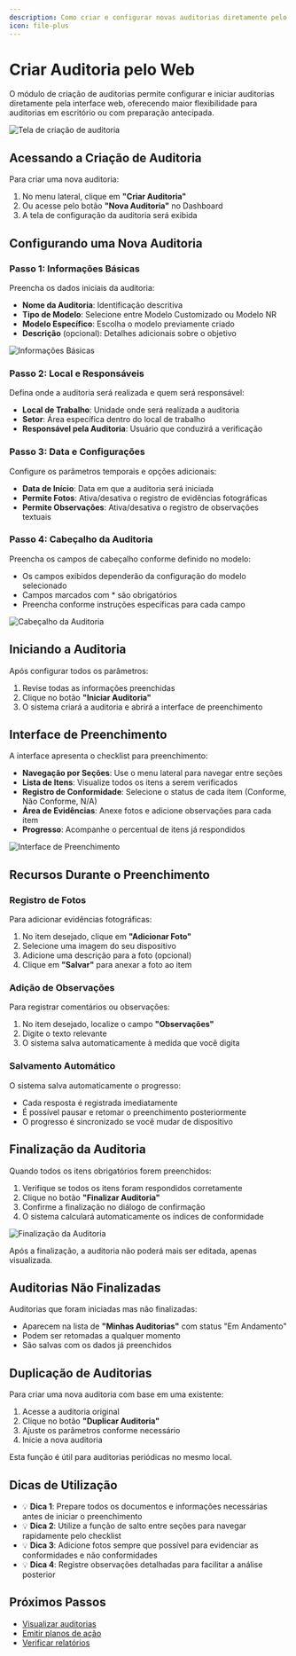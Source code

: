 ```yaml
---
description: Como criar e configurar novas auditorias diretamente pelo sistema web
icon: file-plus
---
```


# Criar Auditoria pelo Web

O módulo de criação de auditorias permite configurar e iniciar auditorias diretamente pela interface web, oferecendo maior flexibilidade para auditorias em escritório ou com preparação antecipada.

![Tela de criação de auditoria](/images/criar-auditoria-web.png)

## Acessando a Criação de Auditoria

Para criar uma nova auditoria:

1. No menu lateral, clique em **"Criar Auditoria"**
2. Ou acesse pelo botão **"Nova Auditoria"** no Dashboard
3. A tela de configuração da auditoria será exibida

## Configurando uma Nova Auditoria

### Passo 1: Informações Básicas

Preencha os dados iniciais da auditoria:

- **Nome da Auditoria**: Identificação descritiva
- **Tipo de Modelo**: Selecione entre Modelo Customizado ou Modelo NR
- **Modelo Específico**: Escolha o modelo previamente criado
- **Descrição** (opcional): Detalhes adicionais sobre o objetivo

![Informações Básicas](/images/auditoria-informacoes-basicas.png)

### Passo 2: Local e Responsáveis

Defina onde a auditoria será realizada e quem será responsável:

- **Local de Trabalho**: Unidade onde será realizada a auditoria
- **Setor**: Área específica dentro do local de trabalho
- **Responsável pela Auditoria**: Usuário que conduzirá a verificação

### Passo 3: Data e Configurações

Configure os parâmetros temporais e opções adicionais:

- **Data de Início**: Data em que a auditoria será iniciada
- **Permite Fotos**: Ativa/desativa o registro de evidências fotográficas
- **Permite Observações**: Ativa/desativa o registro de observações textuais

### Passo 4: Cabeçalho da Auditoria

Preencha os campos de cabeçalho conforme definido no modelo:

- Os campos exibidos dependerão da configuração do modelo selecionado
- Campos marcados com * são obrigatórios
- Preencha conforme instruções específicas para cada campo

![Cabeçalho da Auditoria](/images/auditoria-cabecalho.png)

## Iniciando a Auditoria

Após configurar todos os parâmetros:

1. Revise todas as informações preenchidas
2. Clique no botão **"Iniciar Auditoria"**
3. O sistema criará a auditoria e abrirá a interface de preenchimento

## Interface de Preenchimento

A interface apresenta o checklist para preenchimento:

- **Navegação por Seções**: Use o menu lateral para navegar entre seções
- **Lista de Itens**: Visualize todos os itens a serem verificados
- **Registro de Conformidade**: Selecione o status de cada item (Conforme, Não Conforme, N/A)
- **Área de Evidências**: Anexe fotos e adicione observações para cada item
- **Progresso**: Acompanhe o percentual de itens já respondidos

![Interface de Preenchimento](/images/interface-preenchimento.png)

## Recursos Durante o Preenchimento

### Registro de Fotos

Para adicionar evidências fotográficas:

1. No item desejado, clique em **"Adicionar Foto"**
2. Selecione uma imagem do seu dispositivo
3. Adicione uma descrição para a foto (opcional)
4. Clique em **"Salvar"** para anexar a foto ao item

### Adição de Observações

Para registrar comentários ou observações:

1. No item desejado, localize o campo **"Observações"**
2. Digite o texto relevante
3. O sistema salva automaticamente à medida que você digita

### Salvamento Automático

O sistema salva automaticamente o progresso:

- Cada resposta é registrada imediatamente
- É possível pausar e retomar o preenchimento posteriormente
- O progresso é sincronizado se você mudar de dispositivo

## Finalização da Auditoria

Quando todos os itens obrigatórios forem preenchidos:

1. Verifique se todos os itens foram respondidos corretamente
2. Clique no botão **"Finalizar Auditoria"**
3. Confirme a finalização no diálogo de confirmação
4. O sistema calculará automaticamente os índices de conformidade

![Finalização da Auditoria](/images/finalizacao-auditoria.png)

Após a finalização, a auditoria não poderá mais ser editada, apenas visualizada.

## Auditorias Não Finalizadas

Auditorias que foram iniciadas mas não finalizadas:

- Aparecem na lista de **"Minhas Auditorias"** com status "Em Andamento"
- Podem ser retomadas a qualquer momento
- São salvas com os dados já preenchidos

## Duplicação de Auditorias

Para criar uma nova auditoria com base em uma existente:

1. Acesse a auditoria original
2. Clique no botão **"Duplicar Auditoria"**
3. Ajuste os parâmetros conforme necessário
4. Inicie a nova auditoria

Esta função é útil para auditorias periódicas no mesmo local.

## Dicas de Utilização

- 💡 **Dica 1**: Prepare todos os documentos e informações necessárias antes de iniciar o preenchimento
- 💡 **Dica 2**: Utilize a função de salto entre seções para navegar rapidamente pelo checklist
- 💡 **Dica 3**: Adicione fotos sempre que possível para evidenciar as conformidades e não conformidades
- 💡 **Dica 4**: Registre observações detalhadas para facilitar a análise posterior

## Próximos Passos

- [Visualizar auditorias](/auditorias/web/minhas-auditorias.md)
- [Emitir planos de ação](/auditorias/web/emitir-plano-acao.md)
- [Verificar relatórios](/auditorias/web/visualizar-relatorios.md)